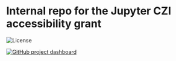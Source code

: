 # Internal repo for the Jupyter CZI accessibility grant

![License](https://img.shields.io/badge/License-BSD%203--Clause-gray.svg?colorA=2D2A56&colorB=7A76C2&style=flat.svg)

[![GitHub project dashboard](https://img.shields.io/badge/GitHub-project%20dashboard%20🚀-gray.svg?colorA=2D2A56&colorB=55dde0&style=flat.svg)](https://github.com/orgs/Quansight-Labs/projects/5)